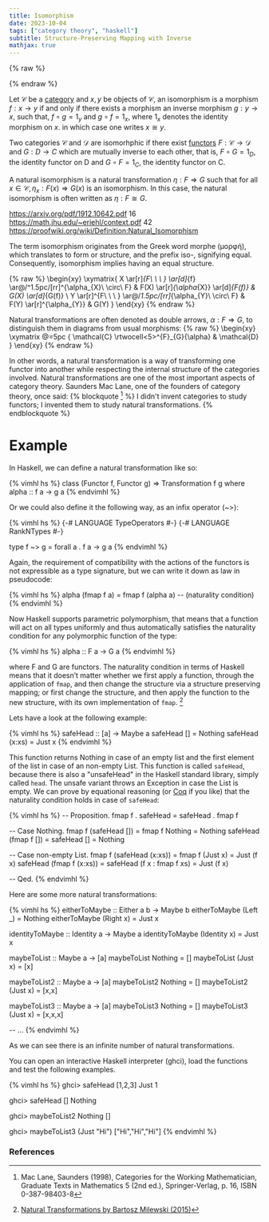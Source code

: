 ```yaml
---
title: Isomorphism
date: 2023-10-04
tags: ["category theory", "haskell"]
subtitle: Structure-Preserving Mapping with Inverse
mathjax: true
---
```

{% raw %}
<script>
  MathJax = {
    loader: {
      load: ['[custom]/xypic.js'],
      paths: {custom: 'https://beuke.org/js'}
    },
    tex: {
      packages: {'[+]': ['xypic']}
    }
  };
</script>

<script id="MathJax-script" async src="https://cdn.jsdelivr.net/npm/mathjax@3.1.4/es5/tex-chtml-full.js"></script>
<script>
window.addEventListener('load', function() {
   document.querySelectorAll("mjx-xypic-object").forEach( (x) => (x.style.color = "var(--darkreader-text--text"));
   document.querySelectorAll("mjx-math > mjx-xypic > svg > g").forEach(x => x.setAttribute("stroke", "var(--darkreader-text--text"))
})
</script>

{% endraw %}

<!-- <br> -->
<!-- <img src="/images/applicative.png" onclick="window.open(this.src)"> -->
<!-- The source as dot is next to image. Compile with: dot -Tsvg typeclasses.dot -o typeclasses.svg -->
<!-- <br> -->

Let $\mathcal{C}$ be a [category](/category) and $x,y$ be objects of $\mathcal{C}$, an isomorphism is a morphism $f : x \rightarrow y$ if and only if there exists a morphism an inverse morphism $g : y \rightarrow x$, such that, $f \circ g = 1_{y}$ and $g \circ f = 1_{x}$, where $1_{x}$ denotes the identity morphism on $x$.
in which case one writes $x \cong y$.


Two categories $\mathcal{C}$ and $\mathcal{D}$ are isomorhphic if there exist [functors](/functor) $F : \mathcal{C} \rightarrow \mathcal{D}$ and $G : D \rightarrow C$ which are mutually inverse to each other, that is, $F \circ G = 1_{D}$, the identity functor on D and $G \circ F = 1_{C}$, the identity functor on C.

A natural isomorphism is a natural transformation $\eta : F \Rightarrow G$ such that for all $x \in \mathcal{C} , \eta_{x} : F(x) \Rightarrow G(x)$ is an isomorphism. In this case, the natural isomorphism is often written as $\eta : F \cong G$.

https://arxiv.org/pdf/1912.10642.pdf 16
https://math.jhu.edu/~eriehl/context.pdf 42
https://proofwiki.org/wiki/Definition:Natural_Isomorphism

The term isomorphism originates from the Greek word morphe (μορφή), which translates to form or structure, and the prefix iso-, signifying equal. Consequently, isomorphism implies having an equal structure.

{% raw %}
\begin{xy}
\xymatrix{
X \ar[r]_{F\ \ \ } \ar[d]_{f} \ar@/^1.5pc/[rr]^{\alpha_{X}\ \circ\ F} & F(X) \ar[r]_{\alpha_{X}} \ar[d]_{F(f)} & G(X) \ar[d]_{G(f)} \\
Y \ar[r]^{F\ \ \ } \ar@/_1.5pc/[rr]_{\alpha_{Y}\ \circ\ F}  & F(Y) \ar[r]^{\alpha_{Y}}  & G(Y)
}
\end{xy}
{% endraw %}

Natural transformations are often denoted as double arrows, $\alpha : F \Rightarrow G$, to distinguish them in diagrams from usual morphisms:
{% raw %}
\begin{xy}
\xymatrix @=5pc {
\mathcal{C} \rtwocell<5>^{F}_{G}{\alpha} & \mathcal{D}
}
\end{xy}
{% endraw %}

<!-- \mathcal{C} \ar@/^1pc/[rr]^{alpha} && \mathcal{D} -->



In other words, a natural transformation is a way of transforming one functor into another while respecting the internal structure of the categories involved. Natural transformations are one of the most important aspects of category theory. Saunders Mac Lane, one of the founders of category theory, once said:
{% blockquote [^1] %}
I didn't invent categories to study functors; I invented them to study natural transformations.
{% endblockquote %}


# Example

In Haskell, we can define a natural transformation like so:

{% vimhl hs %}
class (Functor f, Functor g) => Transformation f g where
    alpha :: f a -> g a
{% endvimhl %}

Or we could also define it the following way, as an infix operator (~>):

{% vimhl hs %}
{-# LANGUAGE TypeOperators #-}
{-# LANGUAGE RankNTypes    #-}

type f ~> g = forall a . f a -> g a
{% endvimhl %}

Again, the requirement of compatibility with the actions of the functors is not expressible as a type signature, but we can write it down as law in pseudocode:

{% vimhl hs %}
alpha (fmap f a) = fmap f (alpha a) -- (naturality condition)
{% endvimhl %}

<!-- The `forall a` is optional in Haskell  -->
<!-- In Haskell, we usually omit the forall quantifier when there’s no danger of confusion. Any signature that contains a type variable is automatically universally quantified over it. -->
Now Haskell supports parametric polymorphism, that means that a function will act on all types uniformly and thus automatically satisfies the naturality condition for any polymorphic function of the type:

{% vimhl hs %}
alpha :: F a -> G a
{% endvimhl %}

where F and G are functors. The naturality condition in terms of Haskell means that it doesn’t matter whether we first apply a function, through the application of `fmap`, and then change the structure via a structure preserving mapping; or first change the structure, and then apply the function to the new structure, with its own implementation of `fmap`. [^2]

Lets have a look at the following example:

{% vimhl hs %}
safeHead :: [a] -> Maybe a
safeHead [] = Nothing
safeHead (x:xs) = Just x
{% endvimhl %}

This function returns Nothing in case of an empty list and the first element of the list in case of an non-empty List. This function is called `safeHead`, because there is also a "unsafeHead" in the Haskell standard library, simply called `head`. The unsafe variant throws an Exception in case the List is empty. We can prove by equational reasoning (or [Coq](https://gist.github.com/madnight/903335b1ba1a56b0ae05b2e8df839c38) if you like) that the naturality condition holds in case of `safeHead`:

{% vimhl hs %}
-- Proposition.
fmap f . safeHead = safeHead . fmap f

-- Case Nothing.
fmap f (safeHead []) = fmap f Nothing = Nothing
safeHead (fmap f []) = safeHead [] = Nothing

-- Case non-empty List.
fmap f (safeHead (x:xs)) = fmap f (Just x) = Just (f x)
safeHead (fmap f (x:xs)) = safeHead (f x : fmap f xs) = Just (f x)

-- Qed.
{% endvimhl %}

<!-- Require Import List. -->
<!-- Import ListNotations. -->
<!-- Require Import FunInd. -->
<!-- Require Import Coq.Init.Datatypes. -->

<!-- Inductive Maybe (A:Type) : Type := -->
<!--   | Just : A -> Maybe A -->
<!--   | Nothing : Maybe A. -->

<!-- Arguments Just {A} a. -->
<!-- Arguments Nothing {A}. -->

<!-- Class Functor (F : Type -> Type) := { -->
<!--   fmap : forall {A B : Type}, (A -> B) -> F A -> F B -->
<!-- }. -->

<!-- #[local] -->
<!-- Instance Maybe_Functor : Functor Maybe := -->
<!-- { -->
<!--   fmap A B f x := match x with -->
<!--                    | Nothing => Nothing -->
<!--                    | Just y => Just (f y) -->
<!--                    end -->
<!-- }. -->

<!-- Fixpoint fmap_list {A B : Type} (f: A -> B) (xs: list A) : list B := -->
<!--   match xs with -->
<!--   | nil => nil -->
<!--   | cons y ys => cons (f y) (fmap_list f ys) -->
<!--   end. -->

<!-- #[local] -->
<!-- Instance List_Functor : Functor list := { -->
<!--   fmap A B f l := fmap_list f l -->
<!-- }. -->

<!-- Definition safeHead {A : Type} (l : list A): Maybe A := -->
<!--   match l with -->
<!--   | [] => Nothing -->
<!--   | x :: _ => Just x -->
<!--   end. -->

<!-- Functional Scheme safeHead_ind := Induction for safeHead Sort Prop. -->

<!-- Lemma safeHead_is_natural : -->
<!--   forall (A B : Type) (f : A -> B) (l : list A), -->
<!--      fmap f (safeHead l) = safeHead (fmap f l). -->
<!-- Proof. -->
<!--   intros A B f l. -->
<!--   functional induction (safeHead l); simpl. -->
<!--   - (* Case: l = [] *) -->
<!--     (* The safeHead of an empty list is Nothing, and mapping any function over *) -->
<!--     (* Nothing gives Nothing. On the other hand, mapping any function over an *) -->
<!--     (* empty list gives an empty list and applying safeHead to an empty list *) -->
<!--     (* gives Nothing. Hence in this case, both sides of the equation are Nothing *) -->
<!--     (* which makes them equal. *) -->
<!--     reflexivity. -->
<!--   - (* Case: l = x :: ls for some x and ls *) -->
<!--     (* The safeHead of a list beginning with x is Just x, and mapping f over *) -->
<!--     (* Just x gives Just (f x). On the other hand, mapping f over a list *) -->
<!--     (* beginning with x gives a list beginning with f x and applying safeHead *) -->
<!--     (* to this new list gives Just (f x). Hence in this case, both sides of *) -->
<!--     (* the equation are Just (f x) which makes them equal. *) -->
<!--     reflexivity. -->
<!-- Qed. -->

Here are some more natural transformations:

{% vimhl hs %}
eitherToMaybe :: Either a b -> Maybe b
eitherToMaybe (Left _)  = Nothing
eitherToMaybe (Right x) = Just x

identityToMaybe :: Identity a -> Maybe a
identityToMaybe (Identity x) = Just x

maybeToList  :: Maybe a -> [a]
maybeToList  Nothing   = []
maybeToList  (Just x)  = [x]

maybeToList2 :: Maybe a -> [a]
maybeToList2 Nothing = []
maybeToList2 (Just x) = [x,x]

maybeToList3 :: Maybe a -> [a]
maybeToList3 Nothing = []
maybeToList3 (Just x) = [x,x,x]

-- ...
{% endvimhl %}

As we can see there is an infinite number of natural transformations.

You can open an interactive Haskell interpreter (ghci), load the functions and test the following examples.

{% vimhl hs %}
ghci> safeHead [1,2,3]
Just 1

ghci> safeHead []
Nothing

ghci> maybeToList2 Nothing
[]

ghci> maybeToList3 (Just "Hi")
["Hi","Hi","Hi"]
{% endvimhl %}

### References

[^1]: Mac Lane, Saunders (1998), Categories for the Working Mathematician, Graduate Texts in Mathematics 5 (2nd ed.), Springer-Verlag, p. 16, ISBN 0-387-98403-8
[^2]: [Natural Transformations by Bartosz Milewski (2015)](https://bartoszmilewski.com/2015/04/07/natural-transformations/)
